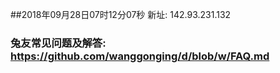 ##2018年09月28日07时12分07秒 新址: 142.93.231.132
### 兔友常见问题及解答: https://github.com/wanggonging/d/blob/w/FAQ.md
